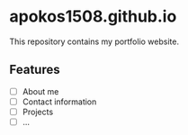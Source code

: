 # apokos1508.github.io

This repository contains my portfolio website. 

## Features

- [ ] About me
- [ ] Contact information
- [ ] Projects
- [ ] ...
